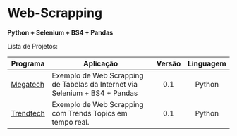 # Web-Scrapping

<p><b>Python + Selenium + BS4 + Pandas</b><br/></p>

<p>Lista de Projetos:</p>

Programa            | Aplicação | Versão | Linguagem
----------------- | -------- | :---------: | :---------:
[Megatech](https://github.com/lucasbguima/Aplicativos/blob/master/Aplicativo%20de%20Tickets/ticket.c)  | Exemplo de Web Scrapping de Tabelas da Internet via Selenium + BS4 + Pandas | 0.1 | Python
[Trendtech](https://github.com/lucasbguima/Aplicativos/tree/master/Aplicativo%20Fockus)  | Exemplo de Web Scrapping com Trends Topics em tempo real. | 0.1  | Python
